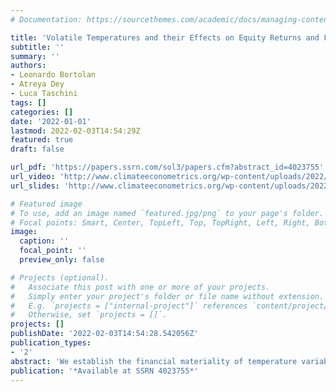```yaml
---
# Documentation: https://sourcethemes.com/academic/docs/managing-content/

title: 'Volatile Temperatures and their Effects on Equity Returns and Firm Performance'
subtitle: ''
summary: ''
authors:
- Leonardo Bortolan
- Atreya Dey
- Luca Taschini
tags: []
categories: []
date: '2022-01-01'
lastmod: 2022-02-03T14:54:29Z
featured: true
draft: false

url_pdf: 'https://papers.ssrn.com/sol3/papers.cfm?abstract_id=4023755'
url_video: 'http://www.climateeconometrics.org/wp-content/uploads/2022/02/GMT20220215-160117_Recording_1920x1080_Trim.mp4?_=5'
url_slides: 'http://www.climateeconometrics.org/wp-content/uploads/2022/02/BortolanDeyTaschini_Presentation.pdf'

# Featured image
# To use, add an image named `featured.jpg/png` to your page's folder.
# Focal points: Smart, Center, TopLeft, Top, TopRight, Left, Right, BottomLeft, Bottom, BottomRight.
image:
  caption: ''
  focal_point: ''
  preview_only: false

# Projects (optional).
#   Associate this post with one or more of your projects.
#   Simply enter your project's folder or file name without extension.
#   E.g. `projects = ["internal-project"]` references `content/project/deep-learning/index.md`.
#   Otherwise, set `projects = []`.
projects: []
publishDate: '2022-02-03T14:54:28.542056Z'
publication_types:
- '2'
abstract: 'We establish the financial materiality of temperature variability by demonstrating its impact on US firms and investors. A long-short strategy that sorts firms based on exposure earns a market-adjusted alpha of 39 basis points per month. This variability metric is related to aggregate decreases in firm profitability, with asymmetric effects across industries. These outcomes are driven by reductions in consumer demand and labor productivity coupled with changes in media and investor attention. The geographically scalable statistical framework provides a reference for assessing the quantitative effects of climate-related physical risks, offering a metric for improving the disclosure of material climate risks.'
publication: '*Available at SSRN 4023755*'
---
```


